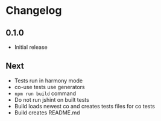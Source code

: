 # Changelog

## 0.1.0

* Initial release

## Next

* Tests run in harmony mode
* co-use tests use generators
* `npm run build` command
* Do not run jshint on built tests
* Build loads newest co and creates tests files for co tests
* Build creates README.md

